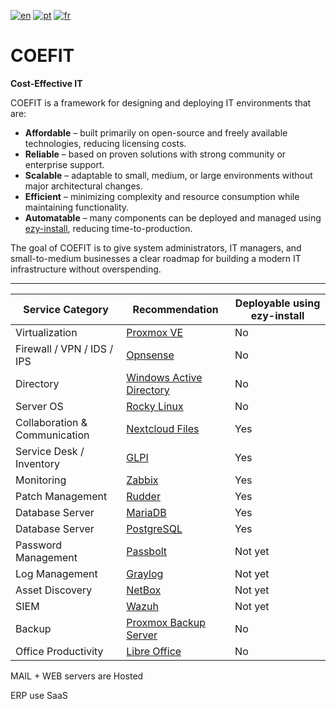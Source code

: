 [![en](https://img.shields.io/badge/lang-en-orange.svg)](https://github.com/source-saraiva/coefit/blob/main/README.md)
[![pt](https://img.shields.io/badge/lang-pt-green.svg)](https://github.com/source-saraiva/coefit/blob/main/README.pt.md)
[![fr](https://img.shields.io/badge/lang-fr-blue.svg)](https://github.com/source-saraiva/coefit/blob/main/README.fr.md)

# COEFIT
**Cost-Effective IT**

COEFIT is a framework for designing and deploying IT environments that are:

- **Affordable** – built primarily on open-source and freely available technologies, reducing licensing costs.  
- **Reliable** – based on proven solutions with strong community or enterprise support.  
- **Scalable** – adaptable to small, medium, or large environments without major architectural changes.  
- **Efficient** – minimizing complexity and resource consumption while maintaining functionality.  
- **Automatable** – many components can be deployed and managed using [ezy-install](https://github.com/source-saraiva/ezy-install), reducing time-to-production.  

The goal of COEFIT is to give system administrators, IT managers, and small-to-medium businesses a clear roadmap for building a modern IT infrastructure without overspending.

---


| Service Category   | Recommendation                                                                                                                                      | Deployable using ezy-install |
|--------------------|-----------------------------------------------------------------------------------------------------------------------------------------------------|------------------------------|
| Virtualization     | [Proxmox VE](https://www.proxmox.com/en/products/proxmox-virtual-environment/overview)                                                              | No                           |
| Firewall / VPN / IDS / IPS |[Opnsense](https://opnsense.org/)                                                                                                             | No                           |
| Directory          | [Windows Active Directory](https://www.microsoft.com/en-us/evalcenter/download-windows-server-2025?msockid=31e7aedfce22635a0767bb69cff662f3)        | No                           |
| Server OS          | [Rocky Linux](https://rockylinux.org/)                                                                                                              | No                           |
| Collaboration & Communication | [Nextcloud Files](https://nextcloud.com/files/)                                                                                          | Yes                          |
| Service Desk / Inventory  | [GLPI](https://glpi-project.org/)                                                                                                             | Yes                          |
| Monitoring         | [Zabbix](https://www.zabbix.com/)                                                                                                                   | Yes                          |
| Patch Management   | [Rudder](https://www.rudder.io/)                                                                                                                    | Yes                          |
| Database Server    | [MariaDB](https://mariadb.org/)                                                                                                                     | Yes                          |
| Database Server    | [PostgreSQL](https://www.postgresql.org/)                                                                                                           | Yes                          |
| Password Management| [Passbolt](https://www.passbolt.com/)                                                                                                               | Not yet                      |
| Log Management     | [Graylog](https://www.graylog.org/)                                                                                                                 | Not yet                      |
| Asset Discovery    | [NetBox](https://netbox.dev/)                                                                                                                       | Not yet                      |
| SIEM               | [Wazuh]([https://netbox.dev/](https://wazuh.com/))                                                                                                  | Not yet                      |
| Backup             | [Proxmox Backup Server](https://www.proxmox.com/en/products/proxmox-backup-server/overview)                                                         | No                           |
| Office Productivity| [Libre Office](https://www.libreoffice.org/)                                                                                                        | No                           |

MAIL + WEB servers are Hosted

ERP use SaaS
